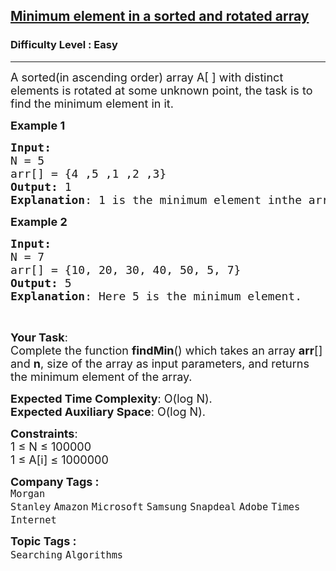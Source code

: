 <h2><a href="https://practice.geeksforgeeks.org/problems/minimum-element-in-a-sorted-and-rotated-array3611/1?page=4&curated[]=7&sortBy=submissions">Minimum element in a sorted and rotated array</a></h2><h3>Difficulty Level : Easy</h3><hr><div class="problems_problem_content__Xm_eO"><p><span style="font-size:18px">A sorted(in&nbsp;ascending order) array A[ ] with distinct elements is rotated at some unknown point, the task is to find the minimum element in it.</span></p>

<p><span style="font-size:18px"><strong>Example 1</strong></span></p>

<pre><span style="font-size:18px"><strong>Input:
</strong>N = 5
arr[] = {4 ,5 ,1 ,2 ,3}
<strong>Output: </strong>1
</span><span style="font-size:18px"><strong>Explanation</strong>: 1 is the minimum element inthe array.</span></pre>

<p><span style="font-size:18px"><strong>Example 2</strong></span></p>

<pre><span style="font-size:18px"><strong>Input:
</strong>N = 7
arr[] = {10, 20, 30, 40, 50, 5, 7}
</span><span style="font-size:18px"><strong>Output: </strong>5
</span><span style="font-size:18px"><strong>Explanation</strong>: Here 5 is the minimum element.</span></pre>

<p>&nbsp;</p>

<p><span style="font-size:18px"><strong>Your Task</strong>:<br>
Complete the function&nbsp;<strong>findMin</strong>() which takes an array <strong>arr</strong>[] and <strong>n</strong>, size of the array as input parameters, and returns the minimum element of the array.</span></p>

<p><span style="font-size:18px"><strong>Expected Time Complexity</strong>: O(log N).<br>
<strong>Expected Auxiliary Space</strong>: O(log N).</span></p>

<p><span style="font-size:18px"><strong>Constraints</strong>:<br>
1 ≤ N ≤ 100000<br>
1 ≤ A[i] ≤ 1000000</span></p>
</div><p><span style=font-size:18px><strong>Company Tags : </strong><br><code>Morgan Stanley</code>&nbsp;<code>Amazon</code>&nbsp;<code>Microsoft</code>&nbsp;<code>Samsung</code>&nbsp;<code>Snapdeal</code>&nbsp;<code>Adobe</code>&nbsp;<code>Times Internet</code>&nbsp;<br><p><span style=font-size:18px><strong>Topic Tags : </strong><br><code>Searching</code>&nbsp;<code>Algorithms</code>&nbsp;